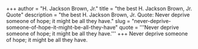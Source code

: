 +++
author = "H. Jackson Brown, Jr."
title = "the best H. Jackson Brown, Jr. Quote"
description = "the best H. Jackson Brown, Jr. Quote: Never deprive someone of hope; it might be all they have."
slug = "never-deprive-someone-of-hope-it-might-be-all-they-have"
quote = '''Never deprive someone of hope; it might be all they have.'''
+++
Never deprive someone of hope; it might be all they have.

